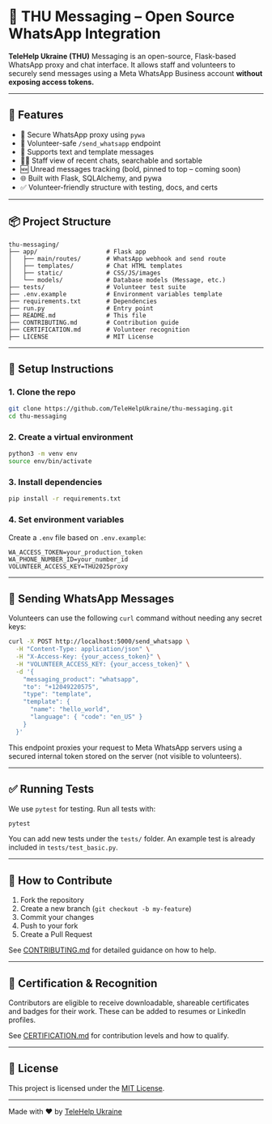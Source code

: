 
# 📲 THU Messaging – Open Source WhatsApp Integration

**TeleHelp Ukraine (THU)** Messaging is an open-source, Flask-based WhatsApp proxy and chat interface. It allows staff and volunteers to securely send messages using a Meta WhatsApp Business account **without exposing access tokens.**

---

## 🚀 Features

- 🔐 Secure WhatsApp proxy using `pywa`
- 💬 Volunteer-safe `/send_whatsapp` endpoint
- 📄 Supports text and template messages
- 🧑‍⚕️ Staff view of recent chats, searchable and sortable
- 🆕 Unread messages tracking (bold, pinned to top – coming soon)
- 🌐 Built with Flask, SQLAlchemy, and pywa
- ✅ Volunteer-friendly structure with testing, docs, and certs

---

## 📦 Project Structure

```
thu-messaging/
├── app/                   # Flask app
│   ├── main/routes/       # WhatsApp webhook and send route
│   ├── templates/         # Chat HTML templates
│   ├── static/            # CSS/JS/images
│   └── models/            # Database models (Message, etc.)
├── tests/                 # Volunteer test suite
├── .env.example           # Environment variables template
├── requirements.txt       # Dependencies
├── run.py                 # Entry point
├── README.md              # This file
├── CONTRIBUTING.md        # Contribution guide
├── CERTIFICATION.md       # Volunteer recognition
├── LICENSE                # MIT License
```

---

## 🔧 Setup Instructions

### 1. Clone the repo

```bash
git clone https://github.com/TeleHelpUkraine/thu-messaging.git
cd thu-messaging
```

### 2. Create a virtual environment

```bash
python3 -m venv env
source env/bin/activate
```

### 3. Install dependencies

```bash
pip install -r requirements.txt
```

### 4. Set environment variables

Create a `.env` file based on `.env.example`:

```
WA_ACCESS_TOKEN=your_production_token
WA_PHONE_NUMBER_ID=your_number_id
VOLUNTEER_ACCESS_KEY=THU2025proxy
```

---

## 🧪 Sending WhatsApp Messages

Volunteers can use the following `curl` command without needing any secret keys:

```bash
curl -X POST http://localhost:5000/send_whatsapp \
  -H "Content-Type: application/json" \
  -H "X-Access-Key: {your_access_token}" \
  -H "VOLUNTEER_ACCESS_KEY: {your_access_token}" \
  -d '{
    "messaging_product": "whatsapp",
    "to": "+12049220575",
    "type": "template",
    "template": {
      "name": "hello_world",
      "language": { "code": "en_US" }
    }
  }'
```

This endpoint proxies your request to Meta WhatsApp servers using a secured internal token stored on the server (not visible to volunteers).

---

## ✅ Running Tests

We use `pytest` for testing. Run all tests with:

```bash
pytest
```

You can add new tests under the `tests/` folder. An example test is already included in `tests/test_basic.py`.

---

## 🙌 How to Contribute

1. Fork the repository
2. Create a new branch (`git checkout -b my-feature`)
3. Commit your changes
4. Push to your fork
5. Create a Pull Request

See [CONTRIBUTING.md](CONTRIBUTING.md) for detailed guidance on how to help.

---

## 🏅 Certification & Recognition

Contributors are eligible to receive downloadable, shareable certificates and badges for their work. These can be added to resumes or LinkedIn profiles.

See [CERTIFICATION.md](CERTIFICATION.md) for contribution levels and how to qualify.

---

## 📄 License

This project is licensed under the [MIT License](LICENSE).

---

Made with ❤️ by [TeleHelp Ukraine](https://telehelpukraine.org/)
